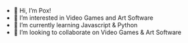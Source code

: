 - 👋 Hi, I’m Pox!
- 👀 I’m interested in Video Games and Art Software
- 🌱 I’m currently learning Javascript & Python
- 💞️ I’m looking to collaborate on Video Games & Art Software
